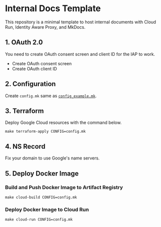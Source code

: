 # Internal Docs Template

This repository is a minimal template to host internal documents with Cloud Run, Identity Aware Proxy, and MkDocs.

## 1. OAuth 2.0

You need to create OAuth consent screen and client ID for the IAP to work.

- Create OAuth consent screen
- Create OAuth client ID

## 2. Configuration

Create `config.mk` same as [`config_example.mk`](config_example.mk).

## 3. Terraform

Deploy Google Cloud resources with the command below.

```shell
make terraform-apply CONFIG=config.mk
```

## 4. NS Record

Fix your domain to use Google's name servers.

## 5. Deploy Docker Image

### Build and Push Docker Image to Artifact Registry

```shell
make cloud-build CONFIG=config.mk
```

### Deploy Docker Image to Cloud Run

```shell
make cloud-run CONFIG=config.mk
```
